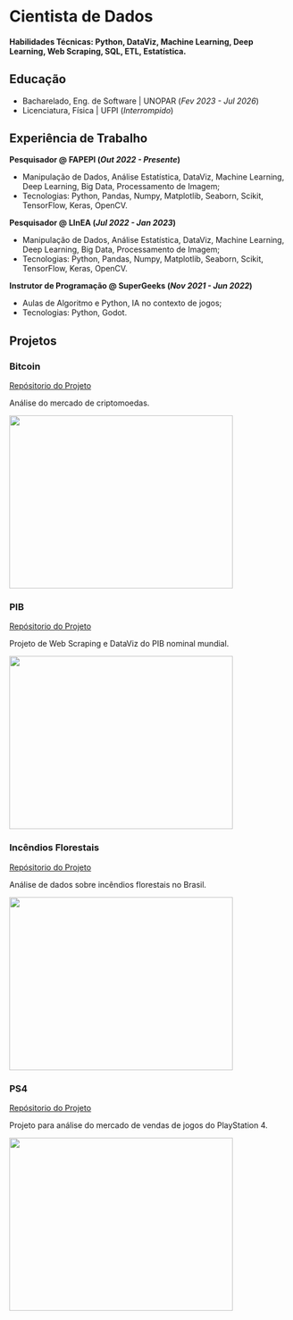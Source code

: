 # Cientista de Dados

#### Habilidades Técnicas: Python, DataViz, Machine Learning, Deep Learning, Web Scraping, SQL, ETL, Estatística.

## Educação
- Bacharelado, Eng. de Software | UNOPAR (_Fev 2023 - Jul 2026_)								       		
- Licenciatura, Física	| UFPI (_Interrompido_)	 			        		
  
## Experiência de Trabalho
**Pesquisador @ FAPEPI (_Out 2022 - Presente_)**
- Manipulação de Dados, Análise Estatística, DataViz, Machine Learning, Deep Learning, Big Data, Processamento de Imagem;
- Tecnologias: Python, Pandas, Numpy, Matplotlib, Seaborn, Scikit, TensorFlow, Keras, OpenCV.

**Pesquisador @ LInEA (_Jul 2022 - Jan 2023_)**
- Manipulação de Dados, Análise Estatística, DataViz, Machine Learning, Deep Learning, Big Data, Processamento de Imagem;
- Tecnologias: Python, Pandas, Numpy, Matplotlib, Seaborn, Scikit, TensorFlow, Keras, OpenCV.
 
**Instrutor de Programação @ SuperGeeks (_Nov 2021 - Jun 2022_)**
- Aulas de Algoritmo e Python, IA no contexto de jogos;
- Tecnologias: Python, Godot.

## Projetos

### Bitcoin
[Repósitorio do Projeto](https://github.com/joaoholandaa/criptomoeda-bitcoin)

Análise do mercado de criptomoedas. 

<img src="/portfolio/assets/img/bitcoin.png" width="400" height="310">

### PIB
[Repósitorio do Projeto](https://github.com/joaoholandaa/pib-web-scraping-dataviz)

Projeto de Web Scraping e DataViz do PIB nominal mundial.

<img src="/portfolio/assets/img/pib.png" width="400" height="310">

### Incêndios Florestais
[Repósitorio do Projeto](https://github.com/joaoholandaa/incendios-florestais)

Análise de dados sobre incêndios florestais no Brasil. 

<img src="/portfolio/assets/img/incendio-florestal.jpg" width="400" height="310">

### PS4
[Repósitorio do Projeto](https://github.com/joaoholandaa/ps4-games)

Projeto para análise do mercado de vendas de jogos do PlayStation 4. 

<img src="/portfolio/assets/img/ps4.jpg" width="400" height="310">
